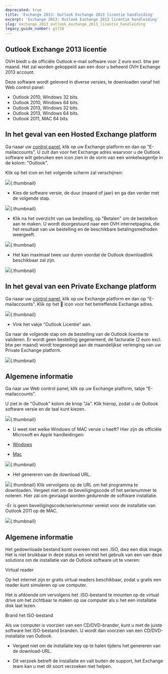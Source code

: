 ```yaml
---
deprecated: true
title: 'Exchange 2013: Outlook Exchange 2013 licentie handleiding'
excerpt: 'Exchange 2013: Outlook Exchange 2013 licentie handleiding'
slug: exchange_2013_outlook_exchange_2013_licentie_handleiding
legacy_guide_number: g1718
---
```



## Outlook Exchange 2013 licentie
OVH biedt u de officiële Outlook e-mail software voor 2 euro excl. btw per maand. Het zal worden gekoppeld aan een door u beheerd OVH Exchange 2013 account.

Deze software wordt geleverd in diverse versies, te downloaden vanaf het Web control panel:


- Outlook 2010, Windows 32 bits.
- Outlook 2010, Windows 64 bits.
- Outlook 2013, Windows 32 bits.
- Outlook 2013, Windows 64 bits.
- Outlook 2011, MAC 64 bits.




## In het geval van een Hosted Exchange platform
Ga naaar uw [control panel](https://www.ovh.com/manager/web/login/), klik op uw Exchange platform en dan op "E-mailaccounts".
U zult dan voor het Exchange adres waarvoor u de Outlook software wilt gebruiken een icon zien in de vorm van een winkelwagentje in de kolom: "Outlook".

Klik op het icon en het volgende scherm zal verschijnen:

![](images/img_2558.jpg){.thumbnail}

- Kies de software versie, de duur (maand of jaar) en ga dan verder met de volgende stap.



![](images/img_2559.jpg){.thumbnail}

- Klik na het overzicht van uw bestelling, op "Betalen" om de bestelbon aan te maken. U wordt doorgestuurd naar een OVH internetpagina, die het resultaat van uw bestelling en de beschikbare betalingsmethoden weergeeft.



![](images/img_2560.jpg){.thumbnail}

- Het kan maximaal twee uur duren voordat de Outlook downloadlink beschikbaar zal zijn.



![](images/img_2561.jpg){.thumbnail}


## In het geval van een Private Exchange platform
Ga naaar uw [control panel](https://www.ovh.com/manager/web/login/), klik op uw Exchange platform en dan op "E-mailaccounts".
Klik op het  icon voor het betreffende Exchange adres.

![](images/img_2562.jpg){.thumbnail}

- Vink het vakje "Outlook Licentie" aan.

Ga naar de volgende stap om de bestelling van de Outlook licentie te valideren. Er wordt geen bestelling gegenereerd, de facturatie (2 euro excl. btw per maand) wordt toegevoegd aan de maandelijkse verlenging van uw Private Exchange platform.


![](images/img_2563.jpg){.thumbnail}


## Algemene informatie
Ga naar uw Web control panel, klik op uw Exchange platform, tabje "E-mailaccounts".

U ziet in de "Outlook" kolom de knop "Ja". Klik hierop, zodat u de Outlook software versie en de taal kunt kiezen.

![](images/img_2567.jpg){.thumbnail}

- U weet niet welke Windows of MAC versie u heeft? Hier zijn de officiële Microsoft en Apple handleidingen:

- [Windows](http://windows.microsoft.com/fr-fr/windows/which-operating-system)
- [Mac](http://support.apple.com/fr-fr/HT1159)



![](images/img_2564.jpg){.thumbnail}

- Het genereren van de download URL.



![](images/img_2565.jpg){.thumbnail}
Klik vervolgens op de URL om het programma te downloaden. Vergeet niet om de beveiligingscode of het serienummer te noteren. Hier zal om gevraagd worden gedurende de software installatie.

-Er is geen beveiligingscode/serienummer vereist voor de installatie van Outlook 2011 op de MAC.

![](images/img_2566.jpg){.thumbnail}


## Algemene informatie
Het gedownloade bestand komt overeen met een .ISO, dwz een disk image. Het is niet bruikbaar in deze status en vereist het gebruik van een van deze solutions om de installatie van de Outlook software uit te voeren:

Virtual reader

Op het internet zijn er gratis virtual readers beschikbaar, zodat u gratis een reader kunt simuleren op uw computer.

Het is afdoende om vervolgens het .ISO-bestand te mounten op de virtual drive om het zichtbaar te maken op uw computer als u het een installatie disk laat lezen.

Brand het ISO-bestand

Als uw computer is voorzien van een CD/DVD-brander, kunt u met de juiste software het ISO-bestand branden. U wordt dan voorzien van een CD/DVD-installatie van Outlook.


- Vergeet niet om de installatie key op te halen tijdens het genereren van de download-URL.



- Dit verzoek betreft de installatie en valt buiten de support, het Exchange team kan u met dit soort verzoeken niet helpen.



